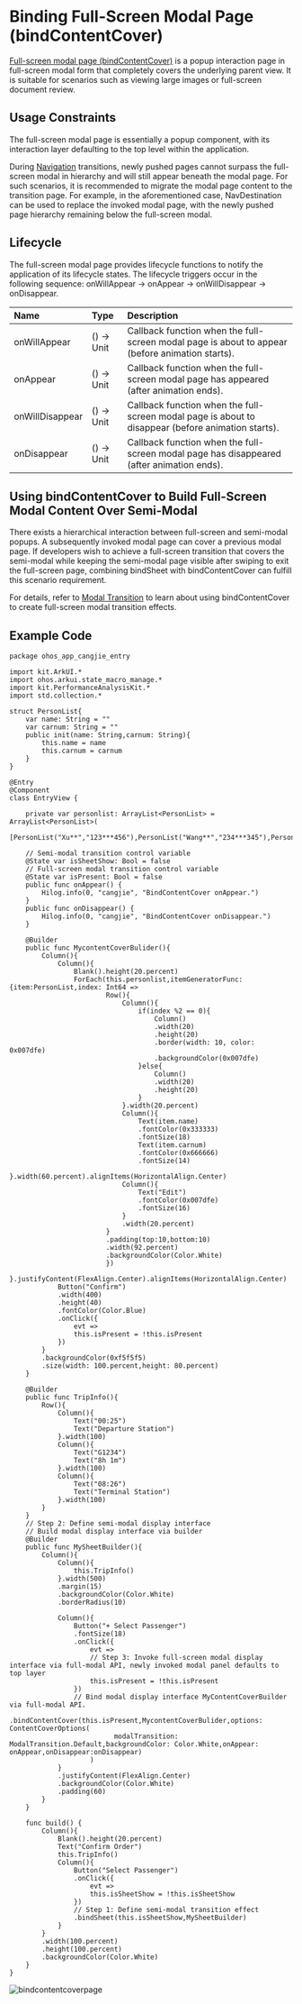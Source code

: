 # Binding Full-Screen Modal Page (bindContentCover)

[Full-screen modal page (bindContentCover)](../../../API_Reference/source_en/arkui-cj/cj-universal-attribute-bindcontentcover.md#func-bindcontentcoverboolunitcontentcoveroptions) is a popup interaction page in full-screen modal form that completely covers the underlying parent view. It is suitable for scenarios such as viewing large images or full-screen document review.

## Usage Constraints

The full-screen modal page is essentially a popup component, with its interaction layer defaulting to the top level within the application.

During [Navigation](../../../API_Reference/source_en/arkui-cj/cj-navigation-switching-navigation.md) transitions, newly pushed pages cannot surpass the full-screen modal in hierarchy and will still appear beneath the modal page. For such scenarios, it is recommended to migrate the modal page content to the transition page. For example, in the aforementioned case, NavDestination can be used to replace the invoked modal page, with the newly pushed page hierarchy remaining below the full-screen modal.

## Lifecycle

The full-screen modal page provides lifecycle functions to notify the application of its lifecycle states. The lifecycle triggers occur in the following sequence: onWillAppear -> onAppear -> onWillDisappear -> onDisappear.

| Name            | Type | Description                       |
| :----------------- | :------ | :---------------------------- |
| onWillAppear    | () -> Unit | Callback function when the full-screen modal page is about to appear (before animation starts). |
| onAppear    | () -> Unit | Callback function when the full-screen modal page has appeared (after animation ends).  |
| onWillDisappear | () -> Unit | Callback function when the full-screen modal page is about to disappear (before animation starts). |
| onDisappear |() -> Unit  | Callback function when the full-screen modal page has disappeared (after animation ends).     |

## Using bindContentCover to Build Full-Screen Modal Content Over Semi-Modal

There exists a hierarchical interaction between full-screen and semi-modal popups. A subsequently invoked modal page can cover a previous modal page. If developers wish to achieve a full-screen transition that covers the semi-modal while keeping the semi-modal page visible after swiping to exit the full-screen page, combining bindSheet with bindContentCover can fulfill this scenario requirement.

For details, refer to [Modal Transition](./cj-modal-transition.md#using-bindcontentcover-to-build-full-screen-modal-transition-effects) to learn about using bindContentCover to create full-screen modal transition effects.

## Example Code

 <!-- run -->

```cangjie
package ohos_app_cangjie_entry

import kit.ArkUI.*
import ohos.arkui.state_macro_manage.*
import kit.PerformanceAnalysisKit.*
import std.collection.*

struct PersonList{
    var name: String = ""
    var carnum: String = ""
    public init(name: String,carnum: String){
        this.name = name
        this.carnum = carnum
    }
}

@Entry
@Component
class EntryView {

    private var personlist: ArrayList<PersonList> = ArrayList<PersonList>(
        [PersonList("Xu**","123***456"),PersonList("Wang**","234***345"),PersonList("Chen**","345**456")])

    // Semi-modal transition control variable
    @State var isSheetShow: Bool = false
    // Full-screen modal transition control variable
    @State var isPresent: Bool = false
    public func onAppear() {
        Hilog.info(0, "cangjie", "BindContentCover onAppear.")
    }
    public func onDisappear() {
        Hilog.info(0, "cangjie", "BindContentCover onDisappear.")
    }

    @Builder
    public func MycontentCoverBulider(){
        Column(){
            Column(){
                Blank().height(20.percent)
                ForEach(this.personlist,itemGeneratorFunc:{item:PersonList,index: Int64 =>
                        Row(){
                            Column(){
                                if(index %2 == 0){
                                    Column()
                                    .width(20)
                                    .height(20)
                                    .border(width: 10, color: 0x007dfe)
                                    .backgroundColor(0x007dfe)
                                }else{
                                    Column()
                                    .width(20)
                                    .height(20)
                                }
                            }.width(20.percent)
                            Column(){
                                Text(item.name)
                                .fontColor(0x333333)
                                .fontSize(18)
                                Text(item.carnum)
                                .fontColor(0x666666)
                                .fontSize(14)
                            }.width(60.percent).alignItems(HorizontalAlign.Center)
                            Column(){
                                Text("Edit")
                                .fontColor(0x007dfe)
                                .fontSize(16)
                            }
                            .width(20.percent)
                        }
                        .padding(top:10,bottom:10)
                        .width(92.percent)
                        .backgroundColor(Color.White)
                        })
            }.justifyContent(FlexAlign.Center).alignItems(HorizontalAlign.Center)
            Button("Confirm")
            .width(400)
            .height(40)
            .fontColor(Color.Blue)
            .onClick({
                evt =>
                this.isPresent = !this.isPresent
            })
        }
        .backgroundColor(0xf5f5f5)
        .size(width: 100.percent,height: 80.percent)
    }

    @Builder
    public func TripInfo(){
        Row(){
            Column(){
                Text("00:25")
                Text("Departure Station")
            }.width(100)
            Column(){
                Text("G1234")
                Text("8h 1m")
            }.width(100)
            Column(){
                Text("08:26")
                Text("Terminal Station")
            }.width(100)
        }
    }
    // Step 2: Define semi-modal display interface
    // Build modal display interface via builder
    @Builder
    public func MySheetBuilder(){
        Column(){
            Column(){
                this.TripInfo()
            }.width(500)
            .margin(15)
            .backgroundColor(Color.White)
            .borderRadius(10)

            Column(){
                Button("+ Select Passenger")
                .fontSize(18)
                .onClick({
                    evt =>
                    // Step 3: Invoke full-screen modal display interface via full-modal API, newly invoked modal panel defaults to top layer
                    this.isPresent = !this.isPresent
                })
                // Bind modal display interface MyContentCoverBuilder via full-modal API.
                .bindContentCover(this.isPresent,MycontentCoverBulider,options: ContentCoverOptions(
                          modalTransition: ModalTransition.Default,backgroundColor: Color.White,onAppear: onAppear,onDisappear:onDisappear)
                    )
            }
            .justifyContent(FlexAlign.Center)
            .backgroundColor(Color.White)
            .padding(60)
        }
    }

    func build() {
        Column(){
            Blank().height(20.percent)
            Text("Confirm Order")
            this.TripInfo()
            Column(){
                Button("Select Passenger")
                .onClick({
                    evt =>
                    this.isSheetShow = !this.isSheetShow
                })
                // Step 1: Define semi-modal transition effect
                .bindSheet(this.isSheetShow,MySheetBuilder)
            }
        }
        .width(100.percent)
        .height(100.percent)
        .backgroundColor(Color.White)
    }
}
```

![bindcontentcoverpage](./figures/bindContentCoverPage.gif)
